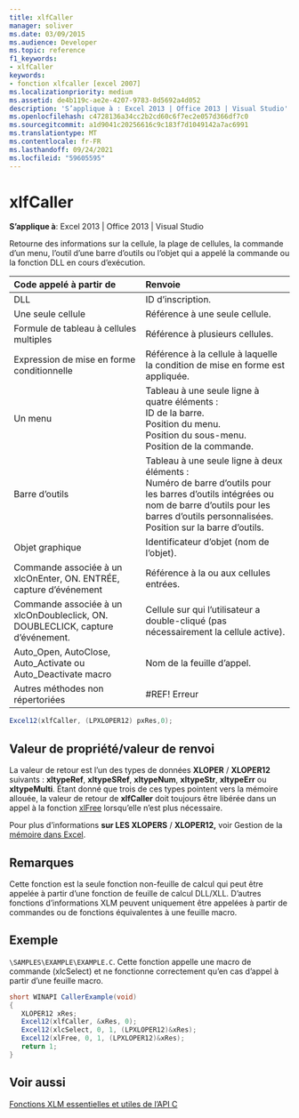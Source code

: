 ```yaml
---
title: xlfCaller
manager: soliver
ms.date: 03/09/2015
ms.audience: Developer
ms.topic: reference
f1_keywords:
- xlfCaller
keywords:
- fonction xlfcaller [excel 2007]
ms.localizationpriority: medium
ms.assetid: de4b119c-ae2e-4207-9783-8d5692a4d052
description: 'S’applique à : Excel 2013 | Office 2013 | Visual Studio'
ms.openlocfilehash: c4728136a34cc2b2cd60c6f7ec2e057d366df7c0
ms.sourcegitcommit: a1d9041c20256616c9c183f7d1049142a7ac6991
ms.translationtype: MT
ms.contentlocale: fr-FR
ms.lasthandoff: 09/24/2021
ms.locfileid: "59605595"
---
```

# <a name="xlfcaller"></a>xlfCaller

 **S’applique à**: Excel 2013 | Office 2013 | Visual Studio 
  
Retourne des informations sur la cellule, la plage de cellules, la commande d’un menu, l’outil d’une barre d’outils ou l’objet qui a appelé la commande ou la fonction DLL en cours d’exécution.
  
|**Code appelé à partir de**|**Renvoie**|
|:-----|:-----|
|DLL  <br/> |ID d’inscription.  <br/> |
|Une seule cellule  <br/> |Référence à une seule cellule.  <br/> |
|Formule de tableau à cellules multiples  <br/> |Référence à plusieurs cellules.  <br/> |
|Expression de mise en forme conditionnelle  <br/> |Référence à la cellule à laquelle la condition de mise en forme est appliquée.  <br/> |
|Un menu  <br/> | Tableau à une seule ligne à quatre éléments :  <br/>  ID de la barre.  <br/>  Position du menu.  <br/>  Position du sous-menu.  <br/>  Position de la commande.  <br/> |
|Barre d’outils  <br/> | Tableau à une seule ligne à deux éléments :  <br/>  Numéro de barre d’outils pour les barres d’outils intégrées ou nom de barre d’outils pour les barres d’outils personnalisées.  <br/>  Position sur la barre d’outils.  <br/> |
|Objet graphique  <br/> |Identificateur d’objet (nom de l’objet).  <br/> |
|Commande associée à un xlcOnEnter, ON. ENTRÉE, capture d’événement  <br/> |Référence à la ou aux cellules entrées.  <br/> |
|Commande associée à un xlcOnDoubleclick, ON. DOUBLECLICK, capture d’événement.  <br/> |Cellule sur qui l’utilisateur a double-cliqué (pas nécessairement la cellule active).  <br/> |
|Auto_Open, AutoClose, Auto_Activate ou Auto_Deactivate macro  <br/> |Nom de la feuille d’appel.  <br/> |
|Autres méthodes non répertoriées  <br/> |#REF! Erreur  <br/> |
   
```cs
Excel12(xlfCaller, (LPXLOPER12) pxRes,0);
```

## <a name="property-valuereturn-value"></a>Valeur de propriété/valeur de renvoi

La valeur de retour est l’un des types de données **XLOPER** /  **XLOPER12** suivants : **xltypeRef**, **xltypeSRef**, **xltypeNum**, **xltypeStr**, **xltypeErr** ou **xltypeMulti**. Étant donné que trois de ces types pointent vers la mémoire allouée, la valeur de retour de **xlfCaller** doit toujours être libérée dans un appel à la fonction [xlFree](xlfree.md) lorsqu’elle n’est plus nécessaire. 
  
Pour plus d’informations **sur LES XLOPERS** /  **XLOPER12,** voir Gestion de la [mémoire dans Excel](memory-management-in-excel.md).
  
## <a name="remarks"></a>Remarques

Cette fonction est la seule fonction non-feuille de calcul qui peut être appelée à partir d’une fonction de feuille de calcul DLL/XLL. D’autres fonctions d’informations XLM peuvent uniquement être appelées à partir de commandes ou de fonctions équivalentes à une feuille macro.
  
## <a name="example"></a>Exemple

 `\SAMPLES\EXAMPLE\EXAMPLE.C`. Cette fonction appelle une macro de commande (xlcSelect) et ne fonctionne correctement qu’en cas d’appel à partir d’une feuille macro.
  
```cs
short WINAPI CallerExample(void)
{
   XLOPER12 xRes;
   Excel12(xlfCaller, &xRes, 0);
   Excel12(xlcSelect, 0, 1, (LPXLOPER12)&xRes);
   Excel12(xlFree, 0, 1, (LPXLOPER12)&xRes);
   return 1;
}
```

## <a name="see-also"></a>Voir aussi



[Fonctions XLM essentielles et utiles de l’API C](essential-and-useful-c-api-xlm-functions.md)

